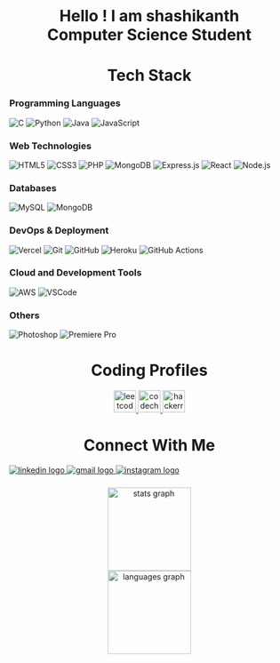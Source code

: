 <br clear="both">

<h1 align="center">Hello ! I am shashikanth<br>Computer Science Student</h1>

###

<div align="left">
  <h1 align="center">Tech Stack</h1>
  <!-- Programming Languages -->
  <h3>Programming Languages</h3>
  <img alt="C" src="https://img.shields.io/badge/-C-A8B9CC?style=flat-square&logo=c&logoColor=white" />
  <img alt="Python" src="https://img.shields.io/badge/-Python-3776AB?style=flat-square&logo=python&logoColor=white" />
  <img alt="Java" src="https://img.shields.io/badge/-Java-007396?style=flat-square&logo=java&logoColor=white" />
  <img alt="JavaScript" src="https://img.shields.io/badge/-JavaScript-F7DF1E?style=flat-square&logo=javascript&logoColor=black" />

  <!-- Web Technologies -->
  <h3>Web Technologies</h3>
  <img alt="HTML5" src="https://img.shields.io/badge/-HTML5-E34F26?style=flat-square&logo=html5&logoColor=white" />
  <img alt="CSS3" src="https://img.shields.io/badge/-CSS3-1572B6?style=flat-square&logo=css3&logoColor=white" />
  <img alt="PHP" src="https://img.shields.io/badge/-PHP-777BB4?style=flat-square&logo=php&logoColor=white" />
  <img alt="MongoDB" src="https://img.shields.io/badge/-MongoDB-47A248?style=flat-square&logo=mongodb&logoColor=white" />
<img alt="Express.js" src="https://img.shields.io/badge/-Express.js-000000?style=flat-square&logo=express&logoColor=white" />
<img alt="React" src="https://img.shields.io/badge/-React-61DAFB?style=flat-square&logo=react&logoColor=white" />
<img alt="Node.js" src="https://img.shields.io/badge/-Node.js-43853D?style=flat-square&logo=node.js&logoColor=white" />
  <!-- Databases -->
  <h3>Databases</h3>
  <img alt="MySQL" src="https://img.shields.io/badge/-MySQL-4479A1?style=flat-square&logo=mysql&logoColor=white" />
  <img alt="MongoDB" src="https://img.shields.io/badge/-MongoDB-13aa52?style=flat-square&logo=mongodb&logoColor=white" />

  <!-- DevOps & Deployment -->
  <h3>DevOps & Deployment</h3>
  <img alt="Vercel" src="https://img.shields.io/badge/-Vercel-000000?style=flat-square&logo=vercel&logoColor=white" />
<img alt="Git" src="https://img.shields.io/badge/-Git-F05032?style=flat-square&logo=git&logoColor=white" />
<img alt="GitHub" src="https://img.shields.io/badge/-GitHub-181717?style=flat-square&logo=github&logoColor=white" />
  <img alt="Heroku" src="https://img.shields.io/badge/-Heroku-430098?style=flat-square&logo=heroku&logoColor=white" />
  <img alt="GitHub Actions" src="https://img.shields.io/badge/-Github_Actions-2088FF?style=flat-square&logo=github-actions&logoColor=white" />

 <h3> Cloud and Development Tools</h3>
 <img alt="AWS" src="https://img.shields.io/badge/-Amazon_AWS-232F3E?style=flat-square&logo=amazon-aws&logoColor=white" />
 <img alt="VSCode" src="https://img.shields.io/badge/-VSCode-007ACC?style=flat-square&logo=visual-studio-code&logoColor=white" />

 <h3> Others </h3>
 <img alt="Photoshop" src="https://img.shields.io/badge/-Photoshop-31A8FF?style=flat-square&logo=adobe-photoshop&logoColor=white" />
 <img alt="Premiere Pro" src="https://img.shields.io/badge/-Premiere%20Pro-9999FF?style=flat-square&logo=adobe-premiere-pro&logoColor=white" />



</div>
<h1 align="center">Coding Profiles</h1>

<div align="center">
  <a href="https://leetcode.com/u/rpkumar09/" target="_blank">
    <img src="https://img.shields.io/static/v1?message=LeetCode&logo=leetcode&label=&color=FFA116&logoColor=white&labelColor=&style=plastic" height="40" alt="leetcode logo" />
  </a>
  <a href="https://www.codechef.com/users/praveen_0905" target="_blank">
    <img src="https://img.shields.io/static/v1?message=CodeChef&logo=codechef&label=&color=B94629&logoColor=white&labelColor=&style=plastic" height="40" alt="codechef logo" />
  </a>
  <a href="https://www.hackerrank.com/your_hackerrank_profile" target="_blank">
    <img src="https://img.shields.io/static/v1?message=HackerRank&logo=hackerrank&label=&color=2EC866&logoColor=white&labelColor=&style=plastic" height="40" alt="hackerrank logo" />
  </a>
</div>


###
 <h1 align="center">Connect With Me</h1>

<div align="left">
  <a href="https://www.linkedin.com/in/Cheguri-Shashikanth/" target="_blank">
    <img src="https://img.shields.io/static/v1?message=LinkedIn&logo=linkedin&label=&color=0077B5&logoColor=white&labelColor=&style=plastic" alt="linkedin logo"  />
  </a>
  <a href="mailto:chegurishashikanth@gmail.com" target="_blank">
    <img src="https://img.shields.io/static/v1?message=Gmail&logo=gmail&label=&color=D14836&logoColor=white&labelColor=&style=plastic"  alt="gmail logo"  />
  </a>
  <a href="https://www.instagram.com/your_instagram_profile" target="_blank">
    <img src="https://img.shields.io/static/v1?message=Instagram&logo=instagram&label=&color=E4405F&logoColor=white&labelColor=&style=plastic"  alt="instagram logo" />
  </a>
</div>



###

<div align="center">
  <img src="https://github-readme-stats.vercel.app/api?username=chegurishashikanth&hide_title=false&hide_rank=false&show_icons=true&include_all_commits=true&count_private=true&disable_animations=false&theme=chartreuse-dark&locale=en&hide_border=false&order=1" height="150" alt="stats graph" /> <br>
  <img src="https://github-readme-stats.vercel.app/api/top-langs?username=chegurishashikanth&locale=en&hide_title=false&layout=compact&card_width=320&langs_count=5&theme=great-gatsby&hide_border=false&order=2" height="150" alt="languages graph"  />
</div>

###




